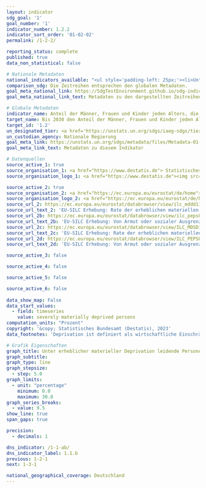 ```yaml
---
layout: indicator    
sdg_goal: '1'    
goal_number: '1'    
indicator_number: 1.2.2    
indicator_sort_order: '01-02-02'    
permalink: /1-2-2/    

reporting_status: complete    
published: true    
data_non_statistical: false    

# Nationale Metadaten    
national_indicators_available: "<ul style='padding-left: 25px;'><li>Unter erheblicher materieller Deprivation leidende Personen</li> <li> Von Armut oder sozialer Ausgrenzung bedrohte Personen (EU 2020 Ziel)</li> <li> Unter erheblicher materieller und sozialer Deprivation leidende Personen</li> <li> Von Armut oder sozialer Ausgrenzung bedrohte Personen (EU 2030 Ziel)</li></ul>"    
comparison_sdg: Die Zeitreihen entsprechen den globalen Metadaten.    
goal_meta_national_link: https://SdgTestEnvironment.github.io/sdg-indicators/public/Meta/1.2.2.pdf
goal_meta_national_link_text: Metadaten zu den dargestellten Zeitreihen    

# Globale Metadaten    
indicator_name: Anteil der Männer, Frauen und Kinder jeden Alters, die in Armut in all ihren Dimensionen nach der jeweiligen nationalen Definition leben    
target_name: Bis 2030 den Anteil der Männer, Frauen und Kinder jeden Alters, die in Armut in all ihren Dimensionen nach der jeweiligen nationalen Definition leben, mindestens um die Hälfte senken    
target_id: '1.2'    
un_designated_tier: <a href='https://unstats.un.org/sdgs/iaeg-sdgs/tier-classification/' title='Klicken Sie hier um weitere Informationen zur UN-Tier-Klassifikation zu erhalten.'  target='_blank'>Tier II</a>    
un_custodian_agency: Nationale Regierung    
goal_meta_link: https://unstats.un.org/sdgs/metadata/files/Metadata-01-02-02.pdf    
goal_meta_link_text: Metadaten zu diesem Indikator        

# Datenquellen
source_active_1: true
source_organisation_1: <a href="https://www.destatis.de"> Statistisches Bundesamt (Destatis) </a>
source_organisation_logo_1: <a href="https://www.destatis.de"><img src="https://g205sdgs.github.io/sdg-indicators/public/OrgImgDe/destatis.png" alt="Logo destatis" style="height:60px; width:148px"/></a>

source_active_2: true
source_organisation_2: <a href="https://ec.europa.eu/eurostat/de/home"> Statisches Amt der Europäischen Union (Eurostat) </a>
source_organisation_logo_2: <a href="https://ec.europa.eu/eurostat/de/home"><img src="https://g205sdgs.github.io/sdg-indicators/public/OrgImgDe/eurostat.png" alt="Logo eurostat" style="height:60px; width:148px"/></a>
source_url_2: https://ec.europa.eu/eurostat/databrowser/view/ilc_mddd11/default/table?lang=de
source_url_text_2: 'EU-SILC Erhebung: Rate der erheblichen materiellen Deprivation - Eurostat Tabelle [ilc_mddd11]'
source_url_2b: https://ec.europa.eu/eurostat/databrowser/view/ilc_peps01/default/table?lang=de
source_url_text_2b: 'EU-SILC Erhebung: Von Armut oder sozialer Ausgrenzung bedrohte Bevölkerung (EU 2020 Ziel) - Eurostat Tabelle [ilc_peps01]'
source_url_2c: https://ec.europa.eu/eurostat/databrowser/view/ILC_MDSD11__custom_4946119/default/table?lang=de
source_url_text_2c: 'EU-SILC Erhebung: Rate der erheblichen materiellen und sozialen Deprivation - Eurostat Tabelle [ilc_mdsd11]'
source_url_2d: https://ec.europa.eu/eurostat/databrowser/view/ILC_PEPS01N/default/table?lang=de
source_url_text_2d: 'EU-SILC Erhebung: Von Armut oder sozialer Ausgrenzung bedrohte Bevölkerung (EU 2030 Ziel) - Eurostat Tabelle [ilc_peps01n]'

source_active_3: false

source_active_4: false

source_active_5: false

source_active_6: false
    
data_show_map: False    
data_start_values: 
  - field: timeseries
    value: severely materially deprived persons    
computation_units: "Prozent"    
copyright: '&copy; Statistisches Bundesamt (Destatis), 2023'    
data_footnotes: 'Deprivation ist definiert als wirtschaftliche Einschränkung und das Fehlen langlebiger Gebrauchsgüter aus finanziellen Gründen.<br>• Ab dem Erhebungsjahr 2020 gibt es zwei Ergebnisarten: Erst- und Endergebnisse. Die aktuell dargestellten Ergebnisse sind Endergebnisse. Die bislang separat durchgeführte Erhebung "Leben in Europa" (EU-SILC) wurde 2020 in den Mikrozensus als Unterstichprobe integriert. Durch den Wechsel von einer freiwilligen zu einer in Teilen auskunftspflichtigen Befragung verbunden mit einer neuen Stichprobenzusammensetzung ist ein Vergleich der Daten des Erhebungsjahres 2020 mit den Vorjahren nicht möglich (Zeitreihenbruch).'    

# Grafik Eigenschaften    
graph_title: Unter erheblicher materieller Deprivation leidende Personen sowie von Armut oder sozialer Ausgrenzung bedrohte Personen
graph_subtitle:     
graph_type: line
graph_stepsize: 
  - step: 5.0    
graph_limits:
  - unit: "percentage"
    minimum: 0.0
    maximum: 30.0
graph_series_breaks:
  - value: 9.5
show_line: true
span_gaps: true

precision:
  - decimals: 1    

dns_indicator: /1-1-ab/
dns_indicator_label: 1.1.b
previous: 1-2-1    
next: 1-3-1    

national_geographical_coverage: Deutschland    
---
```


<span></span>